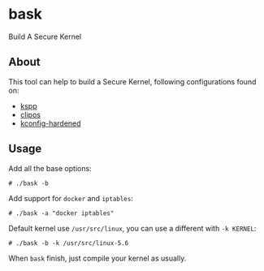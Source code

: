 # bask
Build A Secure Kernel

## About
This tool can help to build a Secure Kernel, following configurations found on:
+ [kspp](http://kernsec.org/wiki/index.php/Kernel_Self_Protection_Project/Recommended_Settings)
+ [clipos](https://docs.clip-os.org/clipos/kernel.html#configuration)
+ [kconfig-hardened](https://github.com/a13xp0p0v/kconfig-hardened-check)

## Usage
Add all the base options:

    # ./bask -b

Add support for `docker` and `iptables`:

    # ./bask -a "docker iptables"

Default kernel use `/usr/src/linux`, you can use a different with `-k KERNEL`:

    # ./bask -b -k /usr/src/linux-5.6

When `bask` finish, just compile your kernel as usually.
